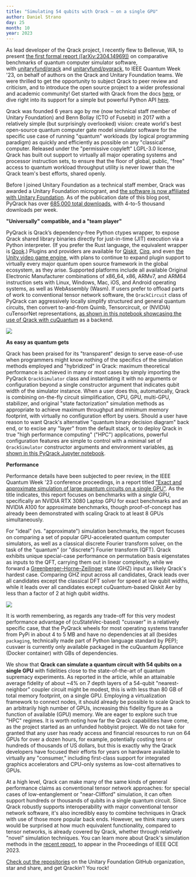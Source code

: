 ```yaml
---
title: "Simulating 54 qubits with Qrack – on a single GPU"
author: Daniel Strano
day: 25
month: 10
year: 2023
---
```

As lead developer of the Qrack project, I recently flew to Bellevue, WA, to present [the first formal report ([arXiv:2304.14969])](https://arxiv.org/abs/2304.14969) on comparative benchmarks of quantum computer simulator software, with [unitaryfund/qrack](https://github.com/unitaryfund/qrack/) and [unitaryfund/pyqrack](https://github.com/unitaryfund/pyqrack/), to IEEE Quantum Week '23, on behalf of authors on the Qrack and Unitary Foundation teams. We were thrilled to get the opportunity to subject Qrack to peer review and criticism, and to introduce the open source project to a wider professional and academic community! Get started with Qrack from the docs [here](https://qrack.readthedocs.io/en/latest/), or dive right into its support for a simple but powerful Python API [here](https://pyqrack.readthedocs.io/en/latest/).

Qrack was founded 6 years ago by me (now technical staff member of Unitary Foundation) and Benn Bollay (CTO of Fusebit) in 2017 with a relatively simple (but surprisingly overlooked) vision: create world's best open-source quantum computer gate model simulator software for the specific use case of running "quantum" workloads (by logical programming paradigm) as quickly and efficiently as possible on any "classical" computer. Released under the "permissive copyleft" LGPL-3.0 license, Qrack has built out support to virtually all major operating systems and processor instruction sets, to ensure that the floor of global, public, "free" access to quantum workload throughput utility is never lower than the Qrack team's best efforts, shared openly.

Before I joined Unitary Foundation as a technical staff member, Qrack was awarded a Unitary Foundation microgrant, and [the software is now affiliated with Unitary Foundation](https://unitary.foundation/posts/qrack_joins_uf/). As of the publication date of this blog post, PyQrack has over [685,000 total downloads](https://www.pepy.tech/projects/pyqrack), with 4-to-5 thousand downloads per week.

**"Universally" compatible, and a "team player"**

PyQrack is Qrack’s dependency-free Python ctypes wrapper, to expose Qrack shared library binaries directly for just-in-time (JIT) execution via a Python interpreter. (If you prefer the Rust language, the equivalent wrapper is [Qook](https://github.com/unitaryfund/qook).) Plugins and providers are available for [Qiskit](https://github.com/vm6502q/qiskit-qrack-provider), [Cirq](https://github.com/vm6502q/cirq-qrack), and even [the Unity video game engine](https://github.com/vm6502q/OpenRelativity), with plans to continue to expand plugin support to virtually every major quantum open source framework in the global ecosystem, as they arise. Supported platforms include all available Original Electronic Manufacturer combinations of x86&#95;64, x86, ARMv7, and ARM64 instruction sets with Linux, Windows, Mac, iOS, and Android operating systems, as well as WebAssembly (Wasm). If users prefer to offload parts of work to conventional tensor network software, the `QrackCircuit` class of PyQrack can aggressively locally simplify structured and general quantum circuits, then convert to-and-from Quimb, Tensorcircuit, or (NVIDIA) cuTensorNet representations, [as shown in this notebook showcasing the use of Qrack with cuQuantum](https://github.com/vm6502q/pyqrack-jupyter/blob/main/Qrack_and_cuQuantum.ipynb) as a backend.

![](/images/qrack_cutensornet.png)

**As easy as quantum gets**

Qrack has been praised for its "transparent" design to serve ease-of-use when programmers might know nothing of the specifics of the simulation methods employed and "hybridized" in Qrack: maximum theoretical performance is achieved in many or most cases by simply importing the PyQrack `QrackSimulator` class and instantiating it with no arguments or configuration beyond a single constructor argument that indicates qubit width of the simulator instance. When a user does this, automatically, Qrack is combining on-the-fly circuit siimplification, CPU, GPU, multi-GPU, stabilizer, and original "state factorization" simulation methods as appropriate to achieve maximum throughput and minimum memory footprint, with virtually no configuration effort by users. Should a user have reason to want Qrack's alternative "quantum binary decision diagram" back end, or to excise any "layer" from the default stack, or to deploy Qrack in true "high performance computing" ("HPC") applications, powerful configuration features are simple to control with a minimal set of `QrackSimulator` constructor arguments and environment variables, [as shown in this PyQrack Jupyter notebook](https://github.com/vm6502q/pyqrack-jupyter/blob/main/RCS_benchmark.ipynb).

**Performance**

Performance details have been subjected to peer review, in the IEEE Quantum Week '23 conference proceedings, in a report titled ["Exact and approximate simulation of large quantum circuits on a single GPU"](https://arxiv.org/abs/2304.14969). As the title indicates, this report focuses on benchmarks with a _single_ GPU, specifically an NVIDIA RTX 3080 Laptop GPU for exact benchmarks and an NVIDIA A100 for approximate benchmarks, though proof-of-concept has already been demonstrated with scaling Qrack to at least 8 GPUs simultaneously.

For "ideal" (vs. "approximate") simulation benchmarks, the report focuses on comparing a set of popular GPU-accelerated quantum computer simulators, as well as a classical discrete Fourier transform solver, on the task of the "quantum" (or "discrete") Fourier transform (QFT). Qrack exhibits unique special-case performance on permutation basis eigenstates as inputs to the QFT, carrying them out in linear complexity, while we forward a [Greenberger–Horne–Zeilinger](https://en.wikipedia.org/wiki/Greenberger%E2%80%93Horne%E2%80%93Zeilinger_state) state (GHZ) input as likely Qrack's hardest case. Comparing GHZ input across all candidates, Qrack leads over all candidates except the classical DFT solver for speed at low qubit widths, while it leads over all candidates except cuQuantum-based Qiskit Aer by less than a factor of 2 at high qubit widths.

![](/images/qrack_qft_performance.png)

It is worth remembering, as regards any trade-off for this very modest performance advantage of (cuStateVec-based) "cusvaer" in a relatively specific case, that the PyQrack wheels for most operating systems transfer from PyPi in about 4 to 5 MB and have no dependencies at all (besides `packaging`, technically made part of Python language standard by PEP); cusvaer is currently only available packaged in the cuQuantum Appliance (Docker container) with GBs of dependencies.

We show that **Qrack can simulate a quantum circuit with 54 qubits on a single GPU** with fidelities close to the state-of-the-art of quantum supremacy experiments. As reported in the article, while an attainable average fidelity of about ~4% on 7 depth layers of a 54-qubit "nearest-neighbor" coupler circuit might be modest, this is with less than 80 GB of total memory footprint, on a single GPU. Employing a virtualization framework to connect nodes, it should already be possible to scale Qrack to an arbitrarily high number of GPUs, increasing this fidelity figure as a function of available (GPU) memory. We are eager to explore such true "HPC" regimes. It is worth noting how far the Qrack capabilities have come, as the project started as an unfunded hobbyist project. We do not take for granted that any user has ready access and financial resources to run on 64 GPUs for over a dozen hours, for example, potentially costing tens or hundreds of thousands of US dollars, but this is exactly why the Qrack developers have focused their efforts for years on hardware available to virtually any "consumer," including first-class support for integrated graphics accelerators and CPU-only systems as low-cost alternatives to GPUs.

At a high level, Qrack can make many of the same kinds of general performance claims as conventional tensor network approaches: for special cases of low-entanglement or "near-Clifford" simulation, it can often support hundreds or thousands of qubits in a single quantum circuit. Since Qrack robustly supports interoperability with major conventional tensor network software, it's also incredibly easy to combine techniques in Qrack with use of those more popular back ends. However, we think many users would be surprised at how much equivalent functionality, compared to tensor networks, is already covered by Qrack, whether through relatively "novel" simulation techniques. You can learn more about Qrack's simulation methods in the [recent report](https://arxiv.org/abs/2304.14969), to appear in the Proceedings of IEEE QCE 2023. 

[Check out the repositories](https://github.com/unitaryfund/qrack) on the Unitary Foundation GitHub organization, star and share, and get Qrackin’! You rock!
